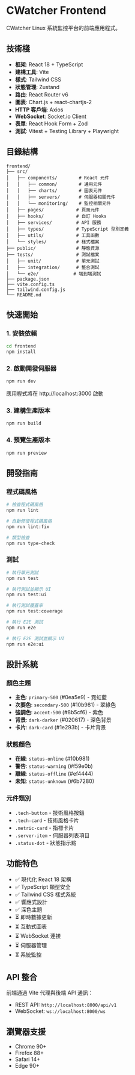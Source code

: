 # CWatcher Frontend

CWatcher Linux 系統監控平台的前端應用程式。

## 技術棧

- **框架**: React 18 + TypeScript
- **建構工具**: Vite
- **樣式**: Tailwind CSS
- **狀態管理**: Zustand
- **路由**: React Router v6
- **圖表**: Chart.js + react-chartjs-2
- **HTTP 客戶端**: Axios
- **WebSocket**: Socket.io Client
- **表單**: React Hook Form + Zod
- **測試**: Vitest + Testing Library + Playwright

## 目錄結構

```
frontend/
├── src/
│   ├── components/        # React 元件
│   │   ├── common/        # 通用元件
│   │   ├── charts/        # 圖表元件
│   │   ├── servers/       # 伺服器相關元件
│   │   └── monitoring/    # 監控相關元件
│   ├── pages/            # 頁面元件
│   ├── hooks/            # 自訂 Hooks
│   ├── services/         # API 服務
│   ├── types/            # TypeScript 型別定義
│   ├── utils/            # 工具函數
│   └── styles/           # 樣式檔案
├── public/               # 靜態資源
├── tests/                # 測試檔案
│   ├── unit/             # 單元測試
│   ├── integration/      # 整合測試
│   └── e2e/             # 端到端測試
├── package.json
├── vite.config.ts
├── tailwind.config.js
└── README.md
```

## 快速開始

### 1. 安裝依賴

```bash
cd frontend
npm install
```

### 2. 啟動開發伺服器

```bash
npm run dev
```

應用程式將在 http://localhost:3000 啟動

### 3. 建構生產版本

```bash
npm run build
```

### 4. 預覽生產版本

```bash
npm run preview
```

## 開發指南

### 程式碼風格

```bash
# 檢查程式碼風格
npm run lint

# 自動修復程式碼風格
npm run lint:fix

# 類型檢查
npm run type-check
```

### 測試

```bash
# 執行單元測試
npm run test

# 執行測試並顯示 UI
npm run test:ui

# 執行測試覆蓋率
npm run test:coverage

# 執行 E2E 測試
npm run e2e

# 執行 E2E 測試並顯示 UI
npm run e2e:ui
```

## 設計系統

### 顏色主題

- **主色**: `primary-500` (#0ea5e9) - 霓虹藍
- **次要色**: `secondary-500` (#10b981) - 翠綠色
- **強調色**: `accent-500` (#8b5cf6) - 紫色
- **背景**: `dark-darker` (#020617) - 深色背景
- **卡片**: `dark-card` (#1e293b) - 卡片背景

### 狀態顏色

- **在線**: `status-online` (#10b981)
- **警告**: `status-warning` (#f59e0b)
- **離線**: `status-offline` (#ef4444)
- **未知**: `status-unknown` (#6b7280)

### 元件類別

- `.tech-button` - 技術風格按鈕
- `.tech-card` - 技術風格卡片
- `.metric-card` - 指標卡片
- `.server-item` - 伺服器列表項目
- `.status-dot` - 狀態指示點

## 功能特色

- ✅ 現代化 React 18 架構
- ✅ TypeScript 類型安全
- ✅ Tailwind CSS 樣式系統
- ✅ 響應式設計
- ✅ 深色主題
- ⏳ 即時數據更新
- ⏳ 互動式圖表
- ⏳ WebSocket 連接
- ⏳ 伺服器管理
- ⏳ 系統監控

## API 整合

前端通過 Vite 代理與後端 API 通訊：

- REST API: `http://localhost:8000/api/v1`
- WebSocket: `ws://localhost:8000/ws`

## 瀏覽器支援

- Chrome 90+
- Firefox 88+
- Safari 14+
- Edge 90+